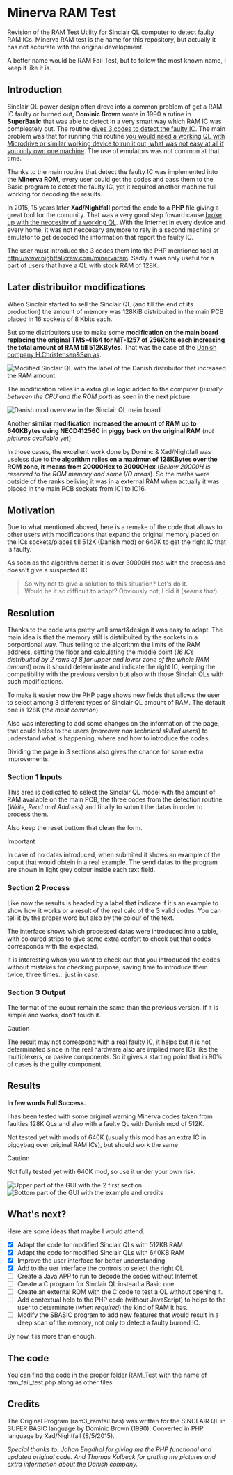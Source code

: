 # Minerva RAM Test
Revision of the RAM Test Utility for Sinclair QL computer to detect faulty RAM ICs. Minerva RAM test is the name for this repository, but actually it has not accurate with the original development.

A better name would be RAM Fail Test, but to follow the most known name, I keep it like it is.

## Introduction

Sinclair QL power design often drove into a common problem of get a RAM IC faulty or burned out, **Dominic Brown** wrote in 1990 a rutine in **SuperBasic** that was able to detect in a very smart way which RAM IC was compleately out. The routine <ins>gives 3 codes to detect the faulty IC</ins>. The main problem was that for running this routine <ins>you would need a working QL with Microdrive or similar working device to run it out, what was not easy at all if you only own one machine</ins>. The use of emulators was not common at that time.

Thanks to the main routine that detect the faulty IC was implemented into the **Minerva ROM**, every user could get the codes and pass them to the Basic program to detect the faulty IC, yet it required another machine full working for decoding the results.

In 2015, 15 years later **Xad/Nightfall** ported the code to a **PHP** file giving a great tool for the comunity. That was a very good step foward cause <ins>broke up with the neccesity of a working QL</ins>. With the Internet in every device and every home, it was not neccesary anymore to rely in a second machine or emulator to get decoded the information that report the faulty IC.

The user must introduce the 3 codes them into the PHP mentioned tool at http://www.nightfallcrew.com/minervaram. Sadly it was only useful for a part of users that have a QL with stock RAM of 128K.

## Later distribuitor modifications
When Sinclair started to sell the Sinclair QL (and till the end of its production) the amount of memory was 128KiB distribuited in the main PCB placed in 16 sockets of 8 Kbits each.

But some distribuitors use to make some **modification on the main board replacing the original TMS-4164 for MT-1257 of 256Kbits each increasing the total amount of RAM till 512KBytes**. That was the case of the <ins>Danish company H.Christensen&Søn as</ins>. 

![Modified Sinclair QL with the label of the Danish distributor that increased the RAM amount](images/Lable_official_danish_distributor.jpeg)

The modification relies in a extra glue logic added to the computer (*usually between the CPU and the ROM port*) as seen in the next picture:

![Danish mod overview in the Sinclair QL main board](images/Dansk_Udgave.jpg)

Another **similar modification increased the amount of RAM up to 640KBytes using NECD41256C in piggy back on the original RAM** (*not pictures available yet*)

In those cases, the excellent work done by Dominc & Xad/Nightfall was useless due to **the algorithm relies on a maximun of 128KBytes over the ROM zone, it means from 20000Hex to 30000Hex** (*Bellow 20000H is reserved to the ROM memory and some I/O areas*). So the maths were outside of the ranks beliving it was in a external RAM when actually it was placed in the main PCB sockets from IC1 to IC16.

## Motivation
Due to what mentioned aboved, here is a remake of the code that allows to other users with modifications that expand the original memory placed on the ICs sockets/places till 512K (Danish mod) or 640K to get the right IC that is faulty.  

As soon as the algorithm detect it is over 30000H stop with the process and doesn't give a suspected IC.

>So why not to give a solution to this situation? Let's do it.<br> Would be it so difficult to adapt? Obviously not, I did it (*seems that*).

## Resolution
Thanks to the code was pretty well smart&design it was easy to adapt. The main idea is that the memory still is distribuited by the sockets in a porportional way. Thus telling to the algorithm the limits of the RAM address, setting the floor and calculating the middle point (*16 ICs distribuited by 2 rows of 8 for upper and lower zone of the whole RAM amount*) now it should determinate and indicate the right IC, keeping the compatibility with the previous version but also with those Sinclair QLs with such modifications.

To make it easier now the PHP page shows new fields that allows the user to select among 3 different types of Sinclair QL amount of RAM. The default one is 128K (*the most common*).

Also was interesting to add some changes on the information of the page, that could helps to the users (*moreover non technical skilled users*) to understand what is happening, where and how to introduce the codes.

Dividing the page in 3 sections also gives the chance for some extra improvements.

### Section 1 Inputs
This area is dedicated to select the Sinclair QL model with the amount of RAM available on the main PCB, the three codes from the detection routine (*Write, Read and Address*) and finally to submit the datas in order to process them.

Also keep the reset buttom that clean the form.

> [!IMPORTANT]
> In case of no datas introduced, when submited it shows an example of the ouput that would obtein in a real example. The send datas to the program are shown in light grey colour inside each text field.


### Section 2 Process
Like now the results is headed by a label that indicate if it's an example to show how it works or a result of the real calc of the 3 valid codes. You can tell it by the proper word but also by the colour of the text.

The interface shows which processed datas were introduced into a table, with coloured strips to give some extra confort to check out that codes corresponds with the expected.

It is interesting when you want to check out that you introduced the codes without mistakes for checking purpose, saving time to introduce them twice, three times... just in case.

### Section 3 Output
The format of the ouput remain the same than the previous version. If it is simple and works, don't touch it. 


> [!CAUTION]
> The result may not correspond with a real faulty IC, it helps but it is not determinated since in the real hardware also are implied more ICs like the multiplexers, or pasive components. So it gives a starting point that in 90% of cases is the guilty component.

## Results
**In few words Full Success.**

I has been tested with some original warning Minerva codes taken from faulties 128K QLs and also with a faulty QL with Danish mod of 512K.

Not tested yet with mods of 640K (usually this mod has an extra IC in piggybag over original RAM ICs), but should work the same


> [!CAUTION]
> Not fully tested yet with 640K mod, so use it under your own risk.


![Upper part of the GUI with the 2 first section](images/GUI_1.png) 
![Bottom part of the GUI with the example and credits](images/GUI_2.png) 

## What's next?
Here are some ideas that maybe I would attend.

- [x] Adapt the code for modified Sinclair QLs with 512KB RAM
- [X] Adapt the code for modified Sinclair QLs with 640KB RAM
- [X] Improve the user interface for better understanding
- [X] Add to the uer interface the controls to select the right QL
- [ ] Create a Java APP to run to decode the codes without Internet
- [ ] Create a C program for Sinclair QL instead a Basic one
- [ ] Create an external ROM with the C code to test a QL without opening it.
- [ ] Add contextual help to the PHP code (without JavaScript) to helps to the user to determinate (*when required*) the kind of RAM it has.
- [ ] Modify the SBASIC program to add new features that would result in a deep scan of the memory, not only to detect a faulty burned IC.

By now it is more than enough.

## The code
You can find the code in the proper folder RAM_Test with the name of ram_fail_test.php along as other files.

## Credits
The Original Program (ram3_ramfail.bas) was written for the SINCLAIR QL in SUPER BASIC language by Dominic Brown (1990).
Converted in PHP language by Xad/Nightfall (8/5/2015).

*Special thanks to: Johan Engdhal for giving me the PHP functional and updated original code. And Thomas Kolbeck for grating me pictures and extra information about the Danish company.*